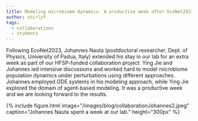 ```yaml
---
title: Modeling microbiome dynamics. A productive week after EcoNet2023.
author: shirlyf
tags: 
  - collaborations
  - students
---
```


Following EcoNet2023, Johannes Nauta (postdoctoral researcher, Dept. of Physics, University of Padua, Italy) extended his stay in our lab for an extra week as part of our HFSP-funded collaboration project. Ying Jie and Johannes led intensive discussions and worked hard to model microbiome population dynamics under perturbations using different approaches. Johannes employed ODE systems in his modeling approach, while Ying Jie explored the domain of agent-based modeling. It was a productive week and we are looking forward to the results.

{%
  include figure.html
  image="/images/blog/collaborationJohannes2.jpeg"
  caption="Johannes Nauta spent a week at our lab."
  height="300px"
%}
 
